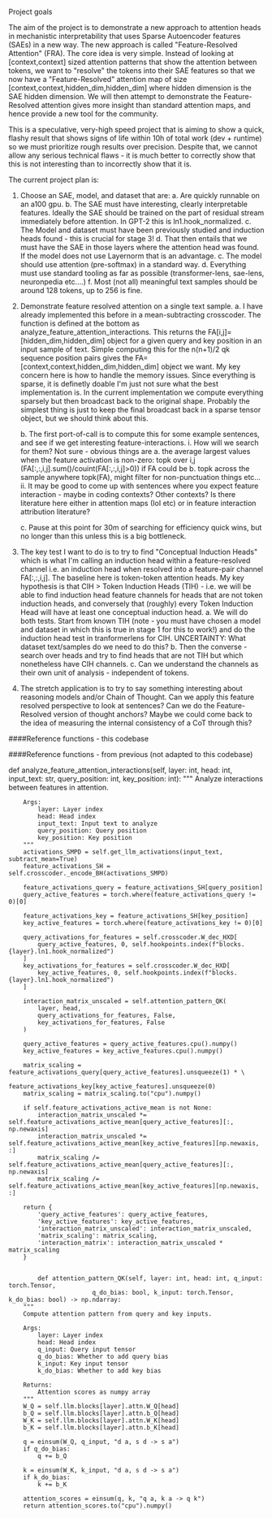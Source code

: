 Project goals

The aim of the project is to demonstrate a new approach to attention heads in mechanistic interpretability that uses Sparse Autoencoder features (SAEs) in a new way.
The new approach is called "Feature-Resolved Attention" (FRA). The core idea is very simple. Instead of looking at [context,context] sized attention patterns that show the attention between tokens,
we want to "resolve" the tokens into their SAE features so that we now have a "Feature-Resolved" attention map of size [context,context,hidden_dim,hidden_dim] where hidden dimension is the SAE hidden dimension. We will then attempt to demonstrate the Feature-Resolved attention gives more insight than standard attention maps, and hence provide a new tool for the community.

This is a speculative, very-high speed project that is aiming to show a quick, flashy result that shows signs of life within 10h of total work (dev + runtime) so we must prioritize rough results over precision. Despite that, we cannot allow any serious technical flaws - it is much better to correctly show that this is not interesting than to incorrectly show that it is.



The current project plan is:

1. Choose an SAE, model, and dataset that are:
    a. Are quickly runnable on an a100 gpu.
    b. The SAE must have interesting, clearly interpretable features. Ideally the SAE should be trained on the part of residual stream immediately before attention. In GPT-2 this is ln1.hook_normalized.
    c. The Model and dataset must have been previously studied and induction heads found - this is crucial for stage 3!
    d. That then entails that we must have the SAE in those layers where the attention head was found.
    If the model does not use Layernorm that is an advantage.
    c. The model should use attention (pre-softmax) in a standard way.
    d. Everything must use standard tooling as far as possible (transformer-lens, sae-lens, neuronpedia etc....)
    f. Most (not all) meaningful text samples should be around 128 tokens, up to 256 is fine.

2. Demonstrate feature resolved attention on a single text sample.
    a. I have already implemented this before in a mean-subtracting crosscoder. The function is defined at the bottom as analyze_feature_attention_interactions.
    This returns the FA[i,j]=[hidden_dim,hidden_dim] object for a given query and key position in an input sample of text. Simple computing this for the n(n+1)/2 qk sequence position
    pairs gives the FA=[context,context,hidden_dim,hidden_dim] object we want. My key concern here is how to handle the memory issues. Since everything is sparse, it is definetly doable
    I'm just not sure what the best implementation is. In the current implementation we compute everything sparsely but then broadcast back to the original shape. Probably the simplest thing
    is just to keep the final broadcast back in a sparse tensor object, but we should think about this.

	
    b. The first port-of-call is to compute this for some example sentences, and see if we get interesting feature-interactions.
        i. How will we search for them? Not sure - obvious things are a. the average largest values when the feature activation is non-zero: topk over i,j (FA[:,:,i,j].sum()/couint(FA[:,:,i,j]>0)) if FA
        could be b. topk across the sample anywhere topk(FA), might filter for non-punctuation things etc...
        ii. It may be good to come up with sentences where you expect feature interaction - maybe in coding contexts? Other contexts? Is there literature here either in attention maps (IoI etc) or in 
        feature interaction attribution literature?
    
    c. Pause at this point for 30m of searching for efficiency quick wins, but no longer than this unless this is a big bottleneck.

3. The key test I want to do is to try to find "Conceptual Induction Heads" which is what I'm calling an induction head within a feature-resolved channel i.e. an induction head when resolved into a feature-pair channel FA[:,:,i,j]. The baseline here is token-token attention heads. My key hypothesis is that CIH > Token Induction Heads (TIH) - i.e. we will be able to find induction head feature channels for heads that are not token induction heads, and conversely that (roughly) every Token Induction Head will have at least one conceptual induction head. 
    a. We will do both tests. Start from known TIH (note - you must have chosen a model and dataset in which this is true in stage 1 for this to work!) and do the induction head test in tranformerlens for CIH.
    UNCERTAINTY: What dataset text/samples do we need to do this?
    b. Then the converse - search over heads and try to find heads that are not TIH but which nonetheless have CIH channels. 
    c. Can we understand the channels as their own unit of analysis - independent of tokens.
4. The stretch application is to try to say something interesting about reasoning models and/or Chain of Thought. Can we apply this feature resolved perspective to look at sentences? Can we do the Feature-Resolved version of thought anchors? Maybe we could come back to the idea of measuring the internal consistency of a CoT through this?

    
    

    









####Reference functions - this codebase

####Reference functions - from previous (not adapted to this codebase)

def analyze_feature_attention_interactions(self, layer: int, head: int, 
											 input_text: str, query_position: int, key_position: int):
		"""
		Analyze interactions between features in attention.
		
		Args:
			layer: Layer index
			head: Head index
			input_text: Input text to analyze
			query_position: Query position
			key_position: Key position
		"""
		activations_SMPD = self.get_llm_activations(input_text, subtract_mean=True)
		feature_activations_SH = self.crosscoder._encode_BH(activations_SMPD)
		
		feature_activations_query = feature_activations_SH[query_position]
		query_active_features = torch.where(feature_activations_query != 0)[0]
		
		feature_activations_key = feature_activations_SH[key_position]
		key_active_features = torch.where(feature_activations_key != 0)[0]
		
		query_activations_for_features = self.crosscoder.W_dec_HXD[
			query_active_features, 0, self.hookpoints.index(f"blocks.{layer}.ln1.hook_normalized")
		]
		key_activations_for_features = self.crosscoder.W_dec_HXD[
			key_active_features, 0, self.hookpoints.index(f"blocks.{layer}.ln1.hook_normalized")
		]
		
		interaction_matrix_unscaled = self.attention_pattern_QK(
			layer, head,
			query_activations_for_features, False,
			key_activations_for_features, False
		)
		
		query_active_features = query_active_features.cpu().numpy()
		key_active_features = key_active_features.cpu().numpy()
		
		matrix_scaling = feature_activations_query[query_active_features].unsqueeze(1) * \
						feature_activations_key[key_active_features].unsqueeze(0)
		matrix_scaling = matrix_scaling.to("cpu").numpy()
		
		if self.feature_activations_active_mean is not None:
			interaction_matrix_unscaled *= self.feature_activations_active_mean[query_active_features][:, np.newaxis]
			interaction_matrix_unscaled *= self.feature_activations_active_mean[key_active_features][np.newaxis, :]
			matrix_scaling /= self.feature_activations_active_mean[query_active_features][:, np.newaxis]
			matrix_scaling /= self.feature_activations_active_mean[key_active_features][np.newaxis, :]
		
		return {
			'query_active_features': query_active_features,
			'key_active_features': key_active_features,
			'interaction_matrix_unscaled': interaction_matrix_unscaled,
			'matrix_scaling': matrix_scaling,
			'interaction_matrix': interaction_matrix_unscaled * matrix_scaling
		}
        

        	def attention_pattern_QK(self, layer: int, head: int, q_input: torch.Tensor, 
						   q_do_bias: bool, k_input: torch.Tensor, k_do_bias: bool) -> np.ndarray:
		"""
		Compute attention pattern from query and key inputs.
		
		Args:
			layer: Layer index
			head: Head index
			q_input: Query input tensor
			q_do_bias: Whether to add query bias
			k_input: Key input tensor
			k_do_bias: Whether to add key bias
			
		Returns:
			Attention scores as numpy array
		"""
		W_Q = self.llm.blocks[layer].attn.W_Q[head]
		b_Q = self.llm.blocks[layer].attn.b_Q[head]
		W_K = self.llm.blocks[layer].attn.W_K[head]
		b_K = self.llm.blocks[layer].attn.b_K[head]
		
		q = einsum(W_Q, q_input, "d a, s d -> s a")
		if q_do_bias:
			q += b_Q
			
		k = einsum(W_K, k_input, "d a, s d -> s a")
		if k_do_bias:
			k += b_K
			
		attention_scores = einsum(q, k, "q a, k a -> q k")
		return attention_scores.to("cpu").numpy()
